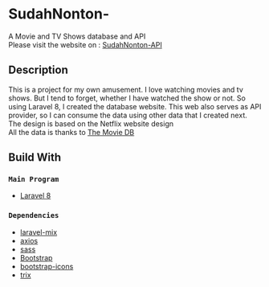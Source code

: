 
# SudahNonton-

A Movie and TV Shows database and API \
Please visit the website on : [SudahNonton-API](https://sudahnonton.000webhostapp.com/)

## Description
This is a project for my own amusement. I love watching movies and tv shows. But I tend to forget, whether I have watched the show or not. So using Laravel 8, I created the database website. This web also serves as API provider, so I can consume the data using other data that I created next. The design is based on the Netflix website design\
All the data is thanks to [The Movie DB](https://developers.themoviedb.org/3/getting-started/introduction)

## Build With

### `Main Program`

* [Laravel 8](https://laravel.com/)

### `Dependencies`

* [laravel-mix](https://laravel-mix.com/)
* [axios](https://axios-http.com/docs/intro)
* [sass](https://sass-lang.com/)
* [Bootstrap](https://getbootstrap.com/)
* [bootstrap-icons](https://icons.getbootstrap.com/)
* [trix](https://trix-editor.org/)
